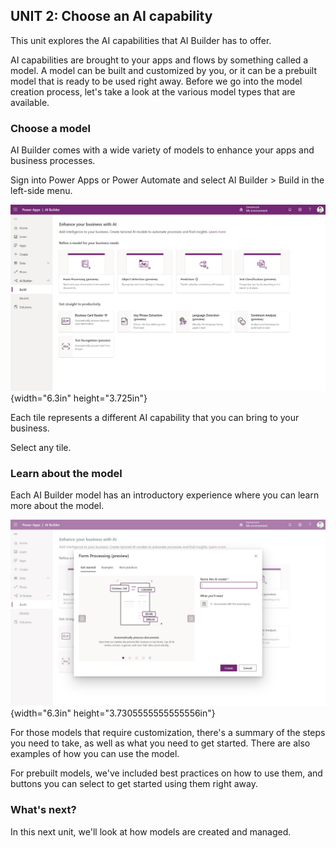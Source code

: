 ## UNIT 2: Choose an AI capability

This unit explores the AI capabilities that AI Builder has to offer.

AI capabilities are brought to your apps and flows by something called a
model. A model can be built and customized by you, or it can be a
prebuilt model that is ready to be used right away. Before we go into
the model creation process, let's take a look at the various model types
that are available.

### Choose a model 

AI Builder comes with a wide variety of models to enhance your apps and
business processes.

Sign into Power Apps or Power Automate and select AI Builder \> Build in
the left-side menu.

![AI Builder and Power Apps](../media/image2.jpg){width="6.3in" height="3.725in"}

Each tile represents a different AI capability that you can bring to
your business.

Select any tile.

### Learn about the model

Each AI Builder model has an introductory experience where you can learn
more about the model.

![AI Builder Intro](../media/image3.jpg){width="6.3in" height="3.7305555555555556in"}

For those models that require customization, there's a summary of the
steps you need to take, as well as what you need to get started. There
are also examples of how you can use the model.

For prebuilt models, we've included best practices on how to use them,
and buttons you can select to get started using them right away.

### What's next?

In this next unit, we'll look at how models are created and managed.
